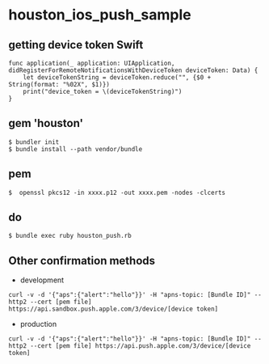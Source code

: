 # houston_ios_push_sample


## getting device token Swift

```
func application(_ application: UIApplication, didRegisterForRemoteNotificationsWithDeviceToken deviceToken: Data) {
    let deviceTokenString = deviceToken.reduce("", {$0 + String(format: "%02X", $1)})
    print("device_token = \(deviceTokenString)")
}
```


## gem 'houston'

```
$ bundler init  
$ bundle install --path vendor/bundle  
```

## pem

```
$  openssl pkcs12 -in xxxx.p12 -out xxxx.pem -nodes -clcerts
```

## do

```
$ bundle exec ruby houston_push.rb
```

## Other confirmation methods

- development 

```
curl -v -d '{"aps":{"alert":"hello"}}' -H "apns-topic: [Bundle ID]" --http2 --cert [pem file] https://api.sandbox.push.apple.com/3/device/[device token]
```

- production
```
curl -v -d '{"aps":{"alert":"hello"}}' -H "apns-topic: [Bundle ID]" --http2 --cert [pem file] https://api.push.apple.com/3/device/[device token]
```
